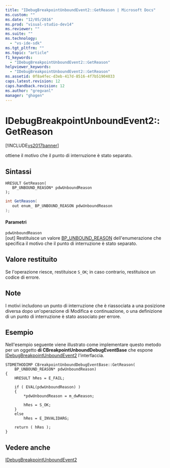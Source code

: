 ```yaml
---
title: "IDebugBreakpointUnboundEvent2::GetReason | Microsoft Docs"
ms.custom: ""
ms.date: "12/05/2016"
ms.prod: "visual-studio-dev14"
ms.reviewer: ""
ms.suite: ""
ms.technology: 
  - "vs-ide-sdk"
ms.tgt_pltfrm: ""
ms.topic: "article"
f1_keywords: 
  - "IDebugBreakpointUnboundEvent2::GetReason"
helpviewer_keywords: 
  - "IDebugBreakpointUnboundEvent2::GetReason"
ms.assetid: 0f8a4fec-d3eb-417d-8516-4f7b51904033
caps.latest.revision: 12
caps.handback.revision: 12
ms.author: "gregvanl"
manager: "ghogen"
---
```

# IDebugBreakpointUnboundEvent2::GetReason
[!INCLUDE[vs2017banner](../../../code-quality/includes/vs2017banner.md)]

ottiene il motivo che il punto di interruzione è stato separato.  
  
## Sintassi  
  
```cpp#  
HRESULT GetReason(   
   BP_UNBOUND_REASON* pdwUnboundReason  
);  
```  
  
```c#  
int GetReason(   
   out enum_ BP_UNBOUND_REASON pdwUnboundReason  
);  
```  
  
#### Parametri  
 `pdwUnboundReason`  
 \[out\]  Restituisce un valore [BP\_UNBOUND\_REASON](../../../extensibility/debugger/reference/bp-unbound-reason.md) dell'enumerazione che specifica il motivo che il punto di interruzione è stato separato.  
  
## Valore restituito  
 Se l'operazione riesce, restituisce `S_OK`; in caso contrario, restituisce un codice di errore.  
  
## Note  
 I motivi includono un punto di interruzione che è riassociata a una posizione diversa dopo un'operazione di Modifica e continuazione, o una definizione di un punto di interruzione è stato associato per errore.  
  
## Esempio  
 Nell'esempio seguente viene illustrato come implementare questo metodo per un oggetto **di CBreakpointUnboundDebugEventBase** che espone [IDebugBreakpointUnboundEvent2](../../../extensibility/debugger/reference/idebugbreakpointunboundevent2.md) l'interfaccia.  
  
```cpp#  
STDMETHODIMP CBreakpointUnboundDebugEventBase::GetReason(  
    BP_UNBOUND_REASON* pdwUnboundReason)  
{  
    HRESULT hRes = E_FAIL;  
  
    if ( EVAL(pdwUnboundReason) )  
    {  
        *pdwUnboundReason = m_dwReason;  
  
        hRes = S_OK;  
    }  
    else  
        hRes = E_INVALIDARG;  
  
    return ( hRes );  
}  
```  
  
## Vedere anche  
 [IDebugBreakpointUnboundEvent2](../../../extensibility/debugger/reference/idebugbreakpointunboundevent2.md)